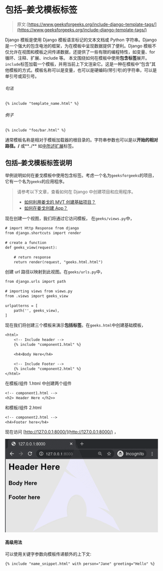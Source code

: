 # 包括–姜戈模板标签

> 原文:[https://www.geeksforgeeks.org/include-django-template-tags/](https://www.geeksforgeeks.org/include-django-template-tags/)

Django 模板是使用 Django 模板语言标记的文本文档或 Python 字符串。Django 是一个强大的包含电池的框架，为在模板中呈现数据提供了便利。Django 模板不仅允许在视图和模板之间传递数据，还提供了一些有限的编程特性，如变量、for 循环、注释、扩展、include 等。
本文围绕如何在模板中使用**包含标签**展开。`include`标签加载一个模板，并用当前上下文渲染它。这是一种在模板中“包含”其他模板的方式。模板名称可以是变量，也可以是硬编码(带引号)的字符串，可以是单引号或双引号。

###### 句法

```
{% include "template_name.html" %}

```

###### 例子

```
{% include "foo/bar.html" %}
```

通常模板名称是相对于模板加载器的根目录的。字符串参数也可以是以**开始的相对路径。/** 或**../** 如[中所述扩展](https://docs.djangoproject.com/en/3.0/ref/templates/builtins/#extends)标签。

## 包括–姜戈模板标签说明

举例说明如何在姜戈模板中使用包含标签。考虑一个名为`geeksforgeeks`的项目，它有一个名为`geeks`的应用程序。

> 请参考以下文章，查看如何在 Django 中创建项目和应用程序。
> 
> *   [如何利用姜戈的 MVT 创建基础项目？](https://www.geeksforgeeks.org/how-to-create-a-basic-project-using-mvt-in-django/)
> *   [如何在姜戈创建 App？](https://www.geeksforgeeks.org/how-to-create-an-app-in-django/)

现在创建一个视图，我们将通过它访问模板，
在`geeks/views.py`中，

```
# import Http Response from django
from django.shortcuts import render

# create a function
def geeks_view(request):

    # return response
    return render(request, "geeks.html.html")
```

创建 url 路径以映射到此视图。在`geeks/urls.py`中，

```
from django.urls import path

# importing views from views.py
from .views import geeks_view

urlpatterns = [
    path('', geeks_view),
]
```

现在我们将创建三个模板来演示**包括标签**。在`geeks.html`中创建基础模板，

```
<html>
    <!-- Include header -->
    {% include "component1.html" %}

    <h4>Body Here</h4>

    <!-- Include Footer -->
    {% include "component2.html" %}
</html>
```

在模板/组件 1.html 中创建两个组件

```
<!-- component1.html -->
<h2> Header Here </h2>>
```

和模板/组件 2.html

```
<!-- component2.html -->
<h4>Footer here</h4>
```

现在访问 [http://127.0.0.1:8000/](http://127.0.0.1:8000/) ，

![include-Django-Template-Tags](img/0caf86dc0fc671ca8b090c9123704cf8.png)

#### 高级用法

可以使用关键字参数向模板传递额外的上下文:

```
{% include "name_snippet.html" with person="Jane" greeting="Hello" %}
```